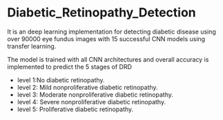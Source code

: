 # Diabetic_Retinopathy_Detection

It is an deep learning implementation for detecting diabetic disease using over 90000 eye fundus images with 15 successful CNN models using transfer learning.

The model is trained with all CNN architectures and overall accuracy is implemented to predict the 5 stages of DRD

*  level 1:No diabetic retinopathy.
*  level 2: Mild nonproliferative diabetic retinopathy.
*  level 3: Moderate nonproliferative diabetic retinopathy. 
*  level 4: Severe nonproliferative diabetic retinopathy. 
*  level 5: Proliferative diabetic retinopathy.
